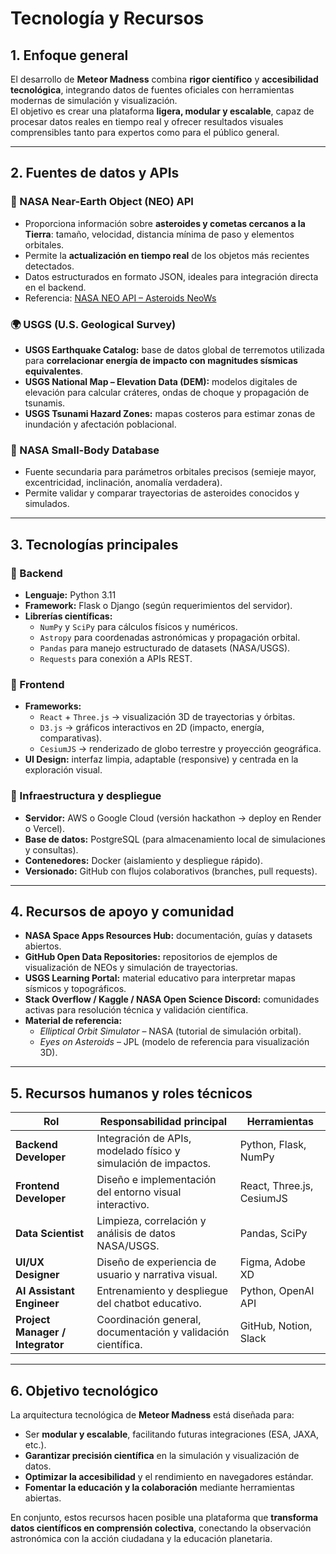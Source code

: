 # Tecnología y Recursos

## 1. Enfoque general

El desarrollo de **Meteor Madness** combina **rigor científico** y **accesibilidad tecnológica**, integrando datos de fuentes oficiales con herramientas modernas de simulación y visualización.  
El objetivo es crear una plataforma **ligera, modular y escalable**, capaz de procesar datos reales en tiempo real y ofrecer resultados visuales comprensibles tanto para expertos como para el público general.

---

## 2. Fuentes de datos y APIs

### 🌌 NASA Near-Earth Object (NEO) API
- Proporciona información sobre **asteroides y cometas cercanos a la Tierra**: tamaño, velocidad, distancia mínima de paso y elementos orbitales.  
- Permite la **actualización en tiempo real** de los objetos más recientes detectados.  
- Datos estructurados en formato JSON, ideales para integración directa en el backend.  
- Referencia: [NASA NEO API – Asteroids NeoWs](https://api.nasa.gov/)

### 🌍 USGS (U.S. Geological Survey)
- **USGS Earthquake Catalog:** base de datos global de terremotos utilizada para **correlacionar energía de impacto con magnitudes sísmicas equivalentes**.  
- **USGS National Map – Elevation Data (DEM):** modelos digitales de elevación para calcular cráteres, ondas de choque y propagación de tsunamis.  
- **USGS Tsunami Hazard Zones:** mapas costeros para estimar zonas de inundación y afectación poblacional.

### 🔭 NASA Small-Body Database
- Fuente secundaria para parámetros orbitales precisos (semieje mayor, excentricidad, inclinación, anomalía verdadera).  
- Permite validar y comparar trayectorias de asteroides conocidos y simulados.

---

## 3. Tecnologías principales

### 🔹 Backend
- **Lenguaje:** Python 3.11  
- **Framework:** Flask o Django (según requerimientos del servidor).  
- **Librerías científicas:**  
  - `NumPy` y `SciPy` para cálculos físicos y numéricos.  
  - `Astropy` para coordenadas astronómicas y propagación orbital.  
  - `Pandas` para manejo estructurado de datasets (NASA/USGS).  
  - `Requests` para conexión a APIs REST.  

### 🔹 Frontend
- **Frameworks:**  
  - `React` + `Three.js` → visualización 3D de trayectorias y órbitas.  
  - `D3.js` → gráficos interactivos en 2D (impacto, energía, comparativas).  
  - `CesiumJS` → renderizado de globo terrestre y proyección geográfica.  
- **UI Design:** interfaz limpia, adaptable (responsive) y centrada en la exploración visual.  

### 🔹 Infraestructura y despliegue
- **Servidor:** AWS o Google Cloud (versión hackathon → deploy en Render o Vercel).  
- **Base de datos:** PostgreSQL (para almacenamiento local de simulaciones y consultas).  
- **Contenedores:** Docker (aislamiento y despliegue rápido).  
- **Versionado:** GitHub con flujos colaborativos (branches, pull requests).  

---

## 4. Recursos de apoyo y comunidad

- **NASA Space Apps Resources Hub:** documentación, guías y datasets abiertos.  
- **GitHub Open Data Repositories:** repositorios de ejemplos de visualización de NEOs y simulación de trayectorias.  
- **USGS Learning Portal:** material educativo para interpretar mapas sísmicos y topográficos.  
- **Stack Overflow / Kaggle / NASA Open Science Discord:** comunidades activas para resolución técnica y validación científica.  
- **Material de referencia:**  
  - *Elliptical Orbit Simulator* – NASA (tutorial de simulación orbital).  
  - *Eyes on Asteroids* – JPL (modelo de referencia para visualización 3D).  

---

## 5. Recursos humanos y roles técnicos

| Rol | Responsabilidad principal | Herramientas |
|------|-----------------------------|---------------|
| **Backend Developer** | Integración de APIs, modelado físico y simulación de impactos. | Python, Flask, NumPy |
| **Frontend Developer** | Diseño e implementación del entorno visual interactivo. | React, Three.js, CesiumJS |
| **Data Scientist** | Limpieza, correlación y análisis de datos NASA/USGS. | Pandas, SciPy |
| **UI/UX Designer** | Diseño de experiencia de usuario y narrativa visual. | Figma, Adobe XD |
| **AI Assistant Engineer** | Entrenamiento y despliegue del chatbot educativo. | Python, OpenAI API |
| **Project Manager / Integrator** | Coordinación general, documentación y validación científica. | GitHub, Notion, Slack |

---

## 6. Objetivo tecnológico

La arquitectura tecnológica de **Meteor Madness** está diseñada para:
- Ser **modular y escalable**, facilitando futuras integraciones (ESA, JAXA, etc.).  
- **Garantizar precisión científica** en la simulación y visualización de datos.  
- **Optimizar la accesibilidad** y el rendimiento en navegadores estándar.  
- **Fomentar la educación y la colaboración** mediante herramientas abiertas.  

En conjunto, estos recursos hacen posible una plataforma que **transforma datos científicos en comprensión colectiva**, conectando la observación astronómica con la acción ciudadana y la educación planetaria.
